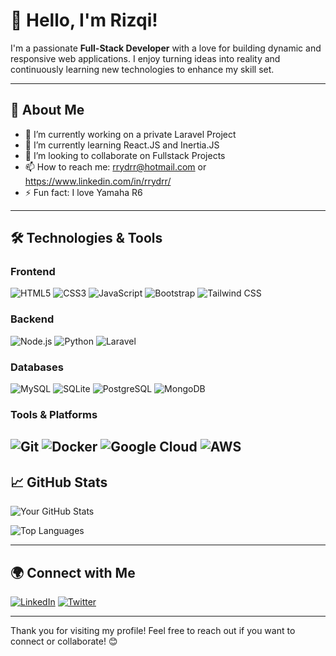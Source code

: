 # 👋 Hello, I'm Rizqi!

I'm a passionate **Full-Stack Developer** with a love for building dynamic and responsive web applications. I enjoy turning ideas into reality and continuously learning new technologies to enhance my skill set.

---

## 🌟 About Me

- 🔭 I’m currently working on a private Laravel Project
- 🌱 I’m currently learning React.JS and Inertia.JS
- 👯 I’m looking to collaborate on Fullstack Projects
- 📫 How to reach me: rrydrr@hotmail.com or https://www.linkedin.com/in/rrydrr/
- ⚡ Fun fact: I love Yamaha R6

---

## 🛠️ Technologies & Tools

### Frontend
![HTML5](https://img.shields.io/badge/HTML5-E34F26?style=flat&logo=html5&logoColor=white)
![CSS3](https://img.shields.io/badge/CSS3-1572B6?style=flat&logo=css3&logoColor=white)
![JavaScript](https://img.shields.io/badge/JavaScript-F7DF1E?style=flat&logo=javascript&logoColor=black)
![Bootstrap](https://img.shields.io/badge/Bootstrap-563D7C?style=flat&logo=bootstrap&logoColor=white)
![Tailwind CSS](https://img.shields.io/badge/Tailwind%20CSS-06B6D4?style=flat&logo=tailwind-css&logoColor=white)

### Backend
![Node.js](https://img.shields.io/badge/Node.js-339933?style=flat&logo=node.js&logoColor=white)
![Python](https://img.shields.io/badge/Python-3776AB?style=flat&logo=python&logoColor=white)
![Laravel](https://img.shields.io/badge/Laravel-FF2D20?style=flat&logo=laravel&logoColor=white)

### Databases
![MySQL](https://img.shields.io/badge/MySQL-4479A1?style=flat&logo=mysql&logoColor=white)
![SQLite](https://img.shields.io/badge/SQLite-003B57?style=flat&logo=sqlite&logoColor=white)
![PostgreSQL](https://img.shields.io/badge/PostgreSQL-4169E1?style=flat&logo=postgresql&logoColor=white)
![MongoDB](https://img.shields.io/badge/MongoDB-47A248?style=flat&logo=mongodb&logoColor=white)

### Tools & Platforms
![Git](https://img.shields.io/badge/Git-F05032?style=flat&logo=git&logoColor=white)
![Docker](https://img.shields.io/badge/Docker-2496ED?style=flat&logo=docker&logoColor=white)
![Google Cloud](https://img.shields.io/badge/Google%20Cloud-4285F4?style=flat&logo=google-cloud&logoColor=white)
![AWS](https://img.shields.io/badge/AWS-232F3E?style=flat&logo=amazonaws&logoColor=white)
---

## 📈 GitHub Stats

![Your GitHub Stats](https://github-readme-stats.vercel.app/api?username=rrydrr&show_icons=true&theme=radical)

![Top Languages](https://github-readme-stats.vercel.app/api/top-langs/?username=rrydrr&layout=compact&theme=radical)

---

## 🌍 Connect with Me

[![LinkedIn](https://img.shields.io/badge/LinkedIn-0077B5?style=flat&logo=linkedin&logoColor=white)](https://www.linkedin.com/in/rrydrr)
[![Twitter](https://img.shields.io/badge/Twitter-1DA1F2?style=flat&logo=twitter&logoColor=white)](https://twitter.com/imrrydrr)

---

Thank you for visiting my profile! Feel free to reach out if you want to connect or collaborate! 😊
